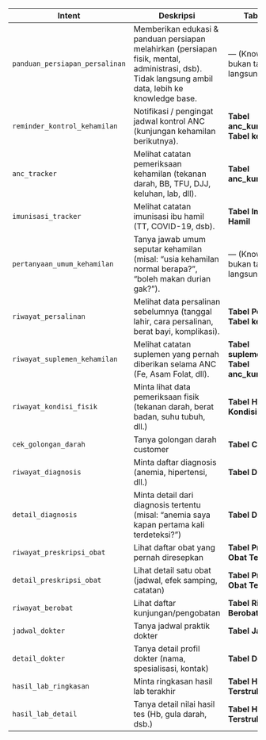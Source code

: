 | Intent                      | Deskripsi                                                                                                                        | Tabel Terkait                        |
|-----------------------------|----------------------------------------------------------------------------------------------------------------------------------|---------------------------------------|
| `panduan_persiapan_persalinan` | Memberikan edukasi & panduan persiapan melahirkan (persiapan fisik, mental, administrasi, dsb). Tidak langsung ambil data, lebih ke knowledge base. | — (Knowledge Base, bukan tabel DB langsung) |
| `reminder_kontrol_kehamilan`   | Notifikasi / pengingat jadwal kontrol ANC (kunjungan kehamilan berikutnya).                                                    | **Tabel anc_kunjungan**, **Tabel kehamilan** |
| `anc_tracker`                  | Melihat catatan pemeriksaan kehamilan (tekanan darah, BB, TFU, DJJ, keluhan, lab, dll).                                      | **Tabel anc_kunjungan**               |
| `imunisasi_tracker`            | Melihat catatan imunisasi ibu hamil (TT, COVID-19, dsb).                                                                       | **Tabel Imunisasi Ibu Hamil**         |
| `pertanyaan_umum_kehamilan`    | Tanya jawab umum seputar kehamilan (misal: “usia kehamilan normal berapa?”, “boleh makan durian gak?”).                        | — (Knowledge Base, bukan tabel DB langsung) |
| `riwayat_persalinan`           | Melihat data persalinan sebelumnya (tanggal lahir, cara persalinan, berat bayi, komplikasi).                                   | **Tabel Persalinan**, **Tabel kehamilan** |
| `riwayat_suplemen_kehamilan`   | Melihat catatan suplemen yang pernah diberikan selama ANC (Fe, Asam Folat, dll).                                               | **Tabel suplemen_ibu_hamil**, **Tabel anc_kunjungan** |
| `riwayat_kondisi_fisik`        | Minta lihat data pemeriksaan fisik (tekanan darah, berat badan, suhu tubuh, dll.)                                              | **Tabel Historikal Kondisi Fisik**    |
| `cek_golongan_darah`           | Tanya golongan darah customer                                                                                                   | **Tabel Customer**                    |
| `riwayat_diagnosis`            | Minta daftar diagnosis (anemia, hipertensi, dll.)                                                                               | **Tabel Diagnosis**                   |
| `detail_diagnosis`             | Minta detail dari diagnosis tertentu (misal: “anemia saya kapan pertama kali terdeteksi?”)                                     | **Tabel Diagnosis**                   |
| `riwayat_preskripsi_obat`      | Lihat daftar obat yang pernah diresepkan                                                                                        | **Tabel Preskripsi Obat Terstruktur** |
| `detail_preskripsi_obat`       | Lihat detail satu obat (jadwal, efek samping, catatan)                                                                         | **Tabel Preskripsi Obat Terstruktur** |
| `riwayat_berobat`              | Lihat daftar kunjungan/pengobatan                                                                                              | **Tabel Riwayat Berobat Terstruktur** |
| `jadwal_dokter`                | Tanya jadwal praktik dokter                                                                                                     | **Tabel Jadwal Dokter**               |
| `detail_dokter`                | Tanya detail profil dokter (nama, spesialisasi, kontak)                                                                         | **Tabel Dokter**                      |
| `hasil_lab_ringkasan`          | Minta ringkasan hasil lab terakhir                                                                                             | **Tabel Hasil Lab Terstruktur**       |
| `hasil_lab_detail`             | Tanya detail nilai hasil tes (Hb, gula darah, dsb.)                                                                            | **Tabel Hasil Lab Terstruktur**       |
